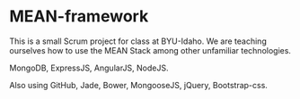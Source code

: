 MEAN-framework
==============
This is a small Scrum project for class at BYU-Idaho. 
We are teaching ourselves how to use the MEAN Stack among other unfamiliar technologies.

MongoDB, ExpressJS, AngularJS, NodeJS.

Also using GitHub, Jade, Bower, MongooseJS, jQuery, Bootstrap-css.

